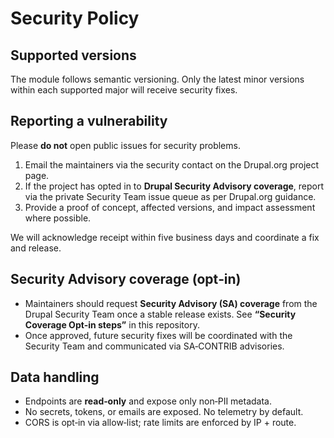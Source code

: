 # Security Policy

## Supported versions
The module follows semantic versioning. Only the latest minor versions within each supported major will receive security fixes.

## Reporting a vulnerability
Please **do not** open public issues for security problems.

1. Email the maintainers via the security contact on the Drupal.org project page.
2. If the project has opted in to **Drupal Security Advisory coverage**, report via the private Security Team issue queue as per Drupal.org guidance.
3. Provide a proof of concept, affected versions, and impact assessment where possible.

We will acknowledge receipt within five business days and coordinate a fix and release.

## Security Advisory coverage (opt‑in)
- Maintainers should request **Security Advisory (SA) coverage** from the Drupal Security Team once a stable release exists. See **“Security Coverage Opt‑in steps”** in this repository.
- Once approved, future security fixes will be coordinated with the Security Team and communicated via SA‑CONTRIB advisories.

## Data handling
- Endpoints are **read‑only** and expose only non‑PII metadata.
- No secrets, tokens, or emails are exposed. No telemetry by default.
- CORS is opt‑in via allow‑list; rate limits are enforced by IP + route.
